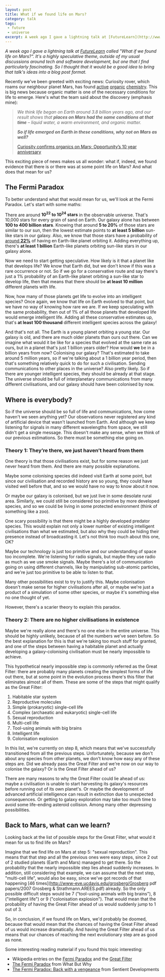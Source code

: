 ```yaml
---
layout: post
title: What if we found life on Mars?
category: talk
tags:
 - future
 - universe
excerpt: A week ago I gave a lightning talk at [FutureLearn](http://www.futurelearn.com) called "What if we found life on Mars?". It's a highly speculative theme, outside of my usual discussions around tech and software development, but one that I find particularly fascinating. So I thought that it would be a good idea to bring that talk's ideas into a blog post format.
---
```


_A week ago I gave a lightning talk at [FutureLearn](http://www.futurelearn.com) called "What if we found life on Mars?". It's a highly speculative theme, outside of my usual discussions around tech and software development, but one that I find particularly fascinating. So I thought that it would be a good idea to bring that talk's ideas into a blog post format._

Recently we've been greeted with exciting news: Curiosity rover, which roams our neighbour planet Mars, has found [active](http://phys.org/news/2014-12-curiosity-rover-ancient-chemistry-mars.html) [organic](http://news.discovery.com/space/wait-theres-more-curiosity-confirms-organics-on-mars-141216.htm) [chemistry](http://www.nasa.gov/press/2014/december/nasa-rover-finds-active-ancient-organic-chemistry-on-mars/index.html). This is big news because organic matter is one of the necessary conditions for life to emerge. Here's what the team said about the discovery (emphasis mine):

 > _We think life began on Earth around 3.8 billion years ago, and our result shows that **places on Mars had the same conditions at that time** – liquid water, a warm environment, and organic matter._
 >
 > _**So if life emerged on Earth in these conditions, why not on Mars as well?**_
 >
 > [Curiosity confirms organics on Mars; Opportunity’s 10 year anniversary](http://www.nasaspaceflight.com/2014/12/curiosity-organics-mars-opportunitys-10-year-anniversary/)

 This exciting piece of news makes us all wonder: what if, indeed, we found evidence that there is or there was at some point life on Mars? And what does that mean for us?

## The Fermi Paradox

To better understand what that would mean for us, we'll look at the Fermi Paradox. Let's start with some maths:

There are around **10<sup>22</sup> to 10<sup>24</sup> stars** in the observable universe. That's 10,000 stars for every grain of sand on Earth. Our galaxy alone has between **100 to 400 billion stars**. Knowing that around **5 to 20%** of those stars are similar to our sun, then the lowest estimate points to **at least 5 billion** sun-like stars in our galaxy. Also, we know that those stars have a probability of [around **22%**](http://www.pnas.org/content/110/48/19273.abstract) of having en Earth-like planet orbiting it. Adding everything up, there's **at least 1 billion** Earth-like planets orbiting sun-like stars in our galaxy alone.

Now we need to start getting speculative. How likely is it that a planet like that develops life? We know that Earth did, but we don't know if this was a rare occurrence or not. So if we go for a conservative route and say there's just a 1% probability of an Earth-like planet orbiting a sun-like star to develop life, then that means that there should be **at least 10 million** different planets with life.

Now, how many of those planets get life to evolve into an intelligent species? Once again, we know that life on Earth evolved to that point, but we have no way of knowing how rare we are. If we keep speculating with the same probability, then out of 1% of all those planets that developed life would emerge intelligent life. Adding all these conservative estimates up, that's **at least 100 thousand** different intelligent species across the galaxy!

And that's not all. The Earth is a young planet orbiting a young star. Our galaxy is old, and there are much older planets than ours out there. Can we imagine what would it be like for a species that evolved at the same rate as ours, but in a planet that's just 1 billion years older? How would **we** be in a billion years from now? Colonising our galaxy? That's estimated to take around 5 million years, so if we're talking about a 1 billion year period, then that's something relatively quick to do for such a civilisation. Sending communications to other places in the universe? Also pretty likely. So if there are younger intelligent species, they should be already at that stage. The universe should be full of interplanetary communications from many different civilisations, and our galaxy should have been colonised by now.

## Where is everybody?

So if the universe should be so full of life and communications, how come haven't we seen anything yet? Our observations never registered any kind of artificial device that wasn't launched from Earth. And although we keep listening for signals in many different wavelengths from space, we still didn't get a single message. This doesn't make any sense, when we think of our previous estimations. So there must be something else going on.

### Theory 1: They’re there, we just haven’t heard from them

One theory is that those civilisations exist, but for some reason we just never heard from them. And there are many possible explanations.

Maybe some colonising species did indeed visit Earth at some point, but since our civilisation and recorded history are so young, they could have visited well before that, and so we would have no way to know about it now.

Or maybe our galaxy is colonised, but we just live in some desolate rural area. Similarly, we could still be considered too primitive by more developed species, and so we could be living in some protected environment (think of something like a zoo).

One scary possibility is that there might be a highly developed predator species. This would explain not only a lower number of existing intelligent civilisations than what we estimated, but also why they could be hiding their presence instead of broadcasting it. Let's not think too much about this one, OK?

Maybe our technology is just too primitive and our understanding of space too incomplete. We're listening for radio signals, but maybe they use radio as much as we use smoke signals. Maybe there's a lot of communication going on using different channels, like by manipulating sub-atomic particles, and we're just too primitive to be able to listen to that.

Many other possibilities exist to try to justify this. Maybe colonisation doesn't make sense for higher civilisations after all, or maybe we're just a product of a simulation of some other species, or maybe it's something else no one thought of yet.

However, there's a scarier theory to explain this paradox.

### Theory 2: There are no higher civilisations in existence

Maybe we're really alone and there's no one else in the entire universe. This should be highly unlikely, because of all the numbers we've seen before. So the best explanation for this is that we're taking too much stuff for granted, and one of the steps between having a habitable planet and actually developing a galaxy-colonising civilisation must be nearly impossible to achieve.

This hypothetical nearly impossible step is commonly referred as the Great Filter: there are probably many planets creating the simplest forms of life out there, but at some point in the evolution process there's this filter that eliminates almost all of them. These are some of the steps that might qualify as the Great Filter:

  1.  Habitable star system
  2.  Reproductive molecules
  3.  Simple (prokaryotic) single-cell life
  4.  Complex (archaeatic and eukaryotic) single-cell life
  5.  Sexual reproduction
  6.  Multi-cell life
  7.  Tool-using animals with big brains
  8.  Intelligent life
  9.  Colonisation explosion

In this list, we're currently on step 8, which means that we've successfully transitioned from all the previous steps. Unfortunately, because we don't about any species from other planets, we don't know how easy any of these steps are. Did we already pass the Great Filter and we're now on our way to colonise the galaxy? Or is the Great Filter ahead of us?

There are many reasons to why the Great Filter could lie ahead of us: maybe a civilisation is unable to start harvesting its galaxy's resources before running out of its own planet's. Or maybe the development of advanced artificial intelligence can result in extinction due to unexpected consequences. Or getting to galaxy exploration may take too much time to avoid some life-ending asteroid collision. Among many other depressing possibilities.

## Back to Mars, what can we learn?

Looking back at the list of possible steps for the Great Filter, what would it mean for us to find life on Mars?

Imagine that we find life on Mars at step 5: "sexual reproduction". This means that that step and all the previous ones were easy steps, since 2 out of 2 studied planets (Earth and Mars) managed to get there. So the probability that the nearly impossible step lies ahead suddenly increases. In addition, still considering that example, we can assume that the next step, "multi-cell life", would also be easy, since we've got records of that happening [46 times](http://www-eve.ucdavis.edu/grosberg/Grosberg pdf papers/2007 Grosberg & Strathmann.AREES.pdf) already. So the only possible difficult steps would be 7 ("tool-using animals with big brains"), 8 ("intelligent life") or 9 ("colonisation explosion"). That would mean that the probability of having the Great Filter ahead of us would suddenly jump to 1 out of 3.

So, in conclusion, if we found life on Mars, we'd probably be doomed, because that would mean that the chances of having the Great Filter ahead of us would increase dramatically. And having the Great Filter ahead of us means that our chances of reaching the next evolutionary step are as good as none.

Some interesting reading material if you found this topic interesting:

 * Wikipedia entries on the [Fermi Paradox](http://en.wikipedia.org/wiki/Fermi_paradox#cite_ref-OSTI-19850301_3-0) and the [Great Filter](http://en.wikipedia.org/wiki/Great_Filter)
 * [The Fermi Paradox](http://waitbutwhy.com/2014/05/fermi-paradox.html) from What But Why
 * [The Fermi Paradox: Back with a vengeance](http://www.sentientdevelopments.com/2007/08/fermi-paradox-back-with-vengeance.html) from Sentient Developments
